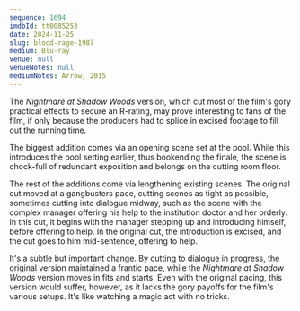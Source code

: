 ```yaml
---
sequence: 1694
imdbId: tt0085253
date: 2024-11-25
slug: blood-rage-1987
medium: Blu-ray
venue: null
venueNotes: null
mediumNotes: Arrow, 2015
---
```


The _Nightmare at Shadow Woods_ version, which cut most of the film's gory practical effects to secure an R-rating, may prove interesting to fans of the film, if only because the producers had to splice in excised footage to fill out the running time.

The biggest addition comes via an opening scene set at the pool. While this introduces the pool setting earlier, thus bookending the finale, the scene is chock-full of redundant exposition and belongs on the cutting room floor.

The rest of the additions come via lengthening existing scenes. The original cut moved at a gangbusters pace, cutting scenes as tight as possible, sometimes cutting into dialogue midway, such as the scene with the complex manager offering his help to the institution doctor and her orderly. In this cut, it begins with the manager stepping up and introducing himself, before offering to help. In the original cut, the introduction is excised, and the cut goes to him mid-sentence, offering to help.

It's a subtle but important change. By cutting to dialogue in progress, the original version maintained a frantic pace, while the _Nightmare at Shadow Woods_ version moves in fits and starts. Even with the original pacing, this version would suffer, however, as it lacks the gory payoffs for the film's various setups. It's like watching a magic act with no tricks.
